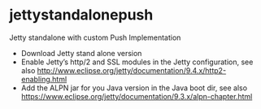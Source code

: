 # jettystandalonepush

Jetty standalone with custom Push Implementation

* Download Jetty stand alone version
* Enable Jetty’s http/2 and SSL modules in the Jetty configuration, see also http://www.eclipse.org/jetty/documentation/9.4.x/http2-enabling.html
* Add the ALPN jar for you Java version in the Java boot dir, see also https://www.eclipse.org/jetty/documentation/9.3.x/alpn-chapter.html




